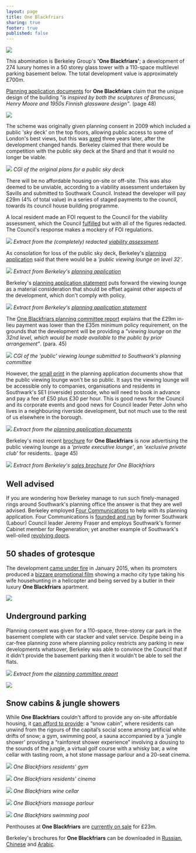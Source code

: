 ```yaml
---
layout: page
title: One Blackfriars
sharing: true
footer: true
published: false
---
```

![](/img/obcgi.jpg)

This abomination is Berkeley Group's __'One Blackfriars'__; a development of 274 luxury homes in a 50 storey glass tower with a 110-space multilevel parking basement below. The total development value is approximately £700m.

[Planning application documents](http://planbuild.southwark.gov.uk/documents/?GetDocument=%7b%7b%7b!yEWdLLdNR%2bJj86NpOhjqfw%3d%3d!%7d%7d%7d) for __One Blackfriars__ claim that the unique design of the building _"is inspired by both the sculptures of Brancussi, Henry Moore and 1950s Finnish glassware design"_. (page 48) 

![](/img/obdesign.png)

The scheme was originally given planning consent in 2009 which included a public 'sky deck' on the top floors, allowing public access to some of London's best views, but this was [axed](http://www.london-se1.co.uk/news/view/5776) three years later, after the development changed hands. Berkeley claimed that there would be competition with the public sky deck at the Shard and that it would no longer be viable.

![](/img/bctoptower.png)
*CGI of the original plans for a public sky deck*

There will be no affordable housing on-site or off-site. This was also deemed to be unviable, according to a viability assessment undertaken by Savills and submitted to Southwark Council. Instead the developer will pay £29m (4% of total value) in a series of staged payments to the council, towards its council house building programme.

A local resident made an FOI request to the Council for the viability assessment, which the Council [fulfilled](https://www.whatdotheyknow.com/request/226757/response/575472/attach/2/141022%20part%201%20attachment%201.pdf) but with all of the figures redacted. The Council's response makes a mockery of FOI regulations.

![](/img/obfvaredacted.png)
*Extract from the (completely) redacted [viability assessment](https://www.whatdotheyknow.com/request/226757/response/575472/attach/2/141022%20part%201%20attachment%201.pdf).* 

As consolation for loss of the public sky deck, Berkeley's [planning application](/img/oneblackfriarsplanningapplication.pdf) said that there would be a _'public viewing lounge on level 32'_. 

![](/img/publicviewinglounge.png)
*Extract from Berkeley's [planning application](/img/oneblackfriarsplanningapplication.pdf)*

Berkeley's [planning application statement](http://planbuild.southwark.gov.uk/documents/?GetDocument=%7b%7b%7b!28pvllAgL%2bwF8rb4Xe8zyw%3d%3d!%7d%7d%7d) puts forward the viewing lounge as a material consideration that should be offset against other aspects of the development, which don't comply with policy.

![](/img/viewingloungeps.png)
*Extract from Berkeley's [planning application statement](http://planbuild.southwark.gov.uk/documents/?GetDocument=%7b%7b%7b!28pvllAgL%2bwF8rb4Xe8zyw%3d%3d!%7d%7d%7d)*

The [One Blackfriars planning committee report](http://planbuild.southwark.gov.uk/documents/?GetDocument=%7b%7b%7b!N3XzHN1XX76Wjzxddhd13g%3d%3d!%7d%7d%7d) explains that the £29m in-lieu payment was lower than the £35m minimum policy requirement, on the grounds that the development will be providing a _"viewing lounge on the 32nd level, which would be made available to the public by prior arrangement"_. (para. 45) 

![](http://www.london-se1.co.uk/news/imageuploads/1349877689_80.177.117.97.jpg)
*CGI of the 'public' viewing lounge submitted to Southwark's planning committee*

However, the [small print](http://planbuild.southwark.gov.uk/documents/?GetDocument=%7b%7b%7b!sk%2bEbHwM0x7SbbHfJ%2bPlUg%3d%3d!%7d%7d%7d) in the planning application documents show that the public viewing lounge won't be so public. It says the viewing lounge will be accessible only to companies, organisations and residents in Southwark's SE1 (riverside) postcode, who will need to book in advance and pay a fee of £50 plus £30 per hour. This is good news for the Council and its corporate events and good news for Council leader Peter John who lives in a neighbouring riverside development, but not much use to the rest of us elsewhere in the borough.

![](/img/viewingloungecs.png)
*Extract from the [planning application documents](http://planbuild.southwark.gov.uk/documents/?GetDocument=%7b%7b%7b!yEWdLLdNR%2bJj86NpOhjqfw%3d%3d!%7d%7d%7d)*

Berkeley's most recent [brochure](/img/oneblackfriarsbrochure.pdf) for __One Blackfriars__ is now advertising the public viewing lounge as a _'private executive lounge'_, an _'exclusive private club'_ for residents.. (page 45)

![](/img/executivelounge.png)
*Extract from Berkeley's [sales brochure](/img/oneblackfriarsbrochure.pdf) for One Blackfriars*

## Well advised
If you are wondering how Berkeley manage to run such finely-managed rings around Southwark's planning office the answer is that they are well advised. Berkeley employed [Four Communications](http://fourcommunications.com) to help with its planning application. Four Communications is [founded and run](http://35percent.org/2014-10-19-gamekeepers-turned-poachers/) by former Southwark (Labour) Council leader Jeremy Fraser and employs Southwark's former Cabinet member for Regeneration; yet another example of Southwark's well-oiled [revolving doors](http://35percent.org/revolving-doors).  

## 50 shades of grotesque
The development [came under fire](http://www.standard.co.uk/news/london/luxury-london-flat-advert-branded-the-creepiest-thing-you-will-ever-see-9966793.html) in January 2015, when its promoters produced a [bizzare promotional film](http://uk.businessinsider.com/bizarre-one-blackfriars-ad-from-new-homes-london-2015-1) showing a macho city type taking his wife househunting in a helicopter and being served by a butler in their luxury __One Blackfriars__ apartment.

![](/img/obmacho.jpg)

## Underground parking
Planning consent was given for a 110-space, three-storey car park in the basement complete with car stacker and valet service. Despite being in a car-free planning zone where planning policy restricts any parking in new developments whatsover, Berkeley was able to convince the Council that if it didn't provide the basement parking then it wouldn't be able to sell the flats.

![](/img/oborparking.png)
*Extract from the [planning committee report](http://planbuild.southwark.gov.uk/documents/?GetDocument=%7b%7b%7b!N3XzHN1XX76Wjzxddhd13g%3d%3d!%7d%7d%7d)*

![](/img/undergroundparking.jpg)

## Snow cabins & jungle showers
While __One Blackfriars__ couldn't afford to provide any on-site affordable housing, it [can afford to provide](https://www.theguardian.com/uk-news/2016/dec/28/snow-cabins-jungle-showers-latest-perks-luxury-london-flat): a “snow cabin”, where residents can unwind from the rigours of the capital’s social scene among artificial white drifts of snow; a gym, swimming pool, a sauna accompanied by a 'jungle shower' providing a “rainforest shower experience” involving a dousing to the sounds of the jungle, a virtual golf course with a whisky bar, a wine cellar with tasting room, a hot stone massage parlour and a 20-seat cinema. 

![](/img/obgym.png)
*One Blackfriars residents' gym*

![](/img/obcinema.png)
*One Blackfriars residents' cinema*

![](/img/obwinecellar.png)
*One Blackfriars wine cellar*

![](/img/obmassageparlour.png)
*One Blackfriars massage parlour*

![](/img/obpool.png)
*One Blackfriars swimming pool*

Penthouses at __One Blackfriars__ are [currently on sale](http://www.telegraph.co.uk/property/buy/one-blackfriars-an-exclusive-look-inside-the-vase-londons-newest/) for £23m.

Berkeley's brochures for __One Blackfriars__ can be downloaded in [Russian](/img/obrussian.pdf), [Chinese](/img/obchinese.pdf) and [Arabic](/img/obarabic.pdf).
